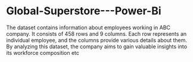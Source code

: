 # Global-Superstore---Power-Bi
The dataset contains information about employees working in ABC company. It consists of 458 rows and 9 columns. Each row represents an individual employee, and the columns provide various details about them. By analyzing this dataset, the company aims to gain valuable insights into its workforce composition etc
